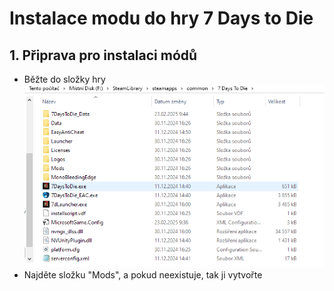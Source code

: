 # Instalace modu do hry 7 Days to Die
## 1. Připrava pro instalaci módů
- Běžte do složky hry
![C:/SteamLibrary/steamapps/common/7 Days to Die](obrazek_1.png?raw=true)
- Najděte složku "Mods", a pokud neexistuje, tak ji vytvořte
